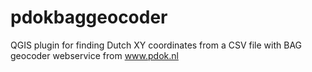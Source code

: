 pdokbaggeocoder
===============

QGIS plugin for finding Dutch XY coordinates from a CSV file with BAG geocoder webservice from www.pdok.nl
